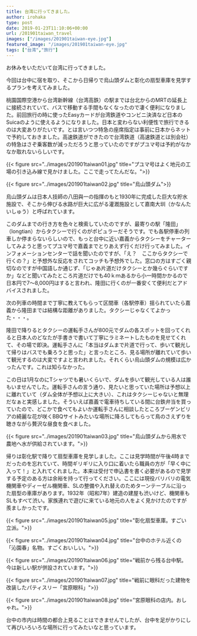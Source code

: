```yaml
---
title: 台湾に行ってきました。
author: irohaka
type: post
date: 2019-01-23T11:10:06+00:00
url: /201901taiwan_travel
images: ["/images/201901taiwan-eye.jpg"]
featured_image: "/images/201901taiwan-eye.jpg"
tags: ["台湾","旅行"]
---
```


お休みをいただいて台湾に行ってきました。
  
今回は台中に宿を取り、そこから日帰りで烏山頭ダムと彰化の扇型車庫を見学するプランを考えてみました。
  
桃園国際空港から台湾新幹線（台湾高鉄）の駅までは台北からのMRTの延長上に接続されていて、バスで移動する手間もなくなったので凄く便利になりました。前回旅行の時に使ったEasyカードが台湾鉄道やコンビニ決済など日本のSuicaのように使えるようになりました。日本と変わらない利便性で旅行できるのは大変ありがたいです。とは言いつつ特急の座席指定は事前に日本からネットで予約しておきました。高速鉄道ができたので台湾鉄道（高速鉄道とは別会社）の特急はさぞ乗客数が減っただろうと思っていたのですがプユマ号は予約がなかなか取れないらしいです。

{{< figure src="../images/201901taiwan01.jpg" title="プユマ号はよく地元の工場の引き込み線で見かけました。ここで走ってたんだな。">}}

  
{{< figure src="../images/201901taiwan02.jpg" title="烏山頭ダム">}}


烏山頭ダムは日本人技師の八田與一の指揮のもと1930年に完成した巨大な貯水施設で、そこから伸びる水路が巨大に広がる灌漑施設として嘉南大圳（かなんたいしゅう）と呼ばれています。

このダムまでの行き方を色々と検索していたのですが、最寄りの駅「隆田」（longtian）からタクシーで行くのがポピュラーだそうです。でも各駅停車の列車しか停まらないらしいので、もっと台中に近い嘉義からタクシーをチャーターしてみようと思ってプユマ号で嘉義までとりあえず行くだけ行ってみました。インフォメーションセンターで話を聞いたのですが、「え？　ここからタクシーで行くの？」と予想外な反応をされてコッチも予想外でした。窓口の方はすごく親切なのですが中国語しか通じず、「じゃあ片道だけタクシーとか幾らぐらいですか」などと聞いてみたところ片道だけでも40ｋｍあるから小一時間かかるので日本円で7〜8,000円はすると言われ、隆田に行くのが一番安くて便利だとアドバイスされました。

次の列車の時間まで丁寧に教えてもらって区間車（各駅停車）揺られていたら嘉義から隆田までは結構な距離がありました。タクシーじゃなくてよかった・・・。

隆田で降りるとタクシーの運転手さんが800元でダムの各スポットを回ってくれると日本人のどなたが手書きで書いて丁寧にラミネートしたものを見せてくれて、その場で即決。運転手さんに「本当はダムまで片道で行って、歩いて観光して帰りはバスでも乗ろうと思った」と言ったところ、見る場所が離れていて歩いて観光するのは大変ですよと言われました。それくらい烏山頭ダムの規模は広かったんです。これは知らなかった。

この日は1月なのにTシャツでも暑いくらいで、ダムを歩いて観光している人は誰もいませんでした。運転手さんの言う通り、見たいと思っていた場所は予想以上に離れていて（ダム全体が予想以上に大きい）、これはタクシーじゃないと無理だなぁと実感しました。そういえば嘉義で電車待ちしている間に台鉄弁当を買っていたので、どこかで食べてもよいか運転手さんに相談したところブーゲンビリアの綺麗な花が咲くBBQサイトみたいな場所に降ろしてもらって鳥のさえずりを聴きながら贅沢な昼食を食べました。

{{< figure src="../images/201901taiwan03.jpg" title="烏山頭ダムから用水で農地へ水が供給されています。">}}

帰りは彰化駅で降りて扇型車庫を見学しました。ここは見学時間が午後4時までだったのを忘れていて、時間ギリギリに入り口に着いたら職員の方が「早く中に入って！」と入れてくれました。本来は受付で申込書を書く必要があるので見学する予定のある方は余裕を持って行ってください。ここには現役バリバリの電気機関車やディーゼル機関車、SLの整備や入れ替えのためターンテーブルに沿った扇型の車庫があります。1932年（昭和7年）建造の建屋も渋いけど、機関車もSLもすべて渋い。家族連れで遊びに来ている地元の人をよく見かけたのですが羨ましかったです。

{{< figure src="../images/201901taiwan05.jpg" title="彰化扇型車庫。すごい立派。">}}

{{< figure src="../images/201901taiwan04.jpg" title="台中のホテル近くの「沁園春」名物。すごくおいしい。">}}

{{< figure src="../images/201901taiwan06.jpg" title="戦前から残る台中駅。今は新しい駅が併設されています。">}}

{{< figure src="../images/201901taiwan07.jpg" title="戦前に眼科だった建物を改装したパティスリー「宮原眼科」">}}

{{< figure src="../images/201901taiwan08.jpg" title="宮原眼科の店内。おしゃれ。">}}

台中の市内は時間の都合上見ることはできませんでしたが、台中を足がかりにして再びいろいろな場所に行ってみたいなと思っています。